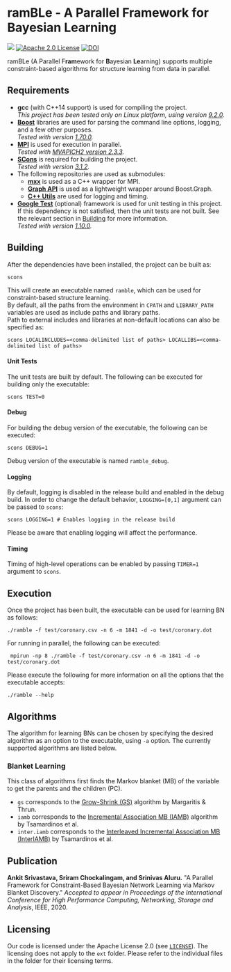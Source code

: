 # ramBLe - A Parallel Framework for Bayesian Learning
[![](https://github.com/asrivast28/ramBLe/workflows/Build%20and%20Unit%20Tests/badge.svg)](https://github.com/asrivast28/ramBLe/actions)
[![Apache 2.0 License](https://img.shields.io/badge/license-Apache%20v2.0-blue.svg)](LICENSE)
[![DOI](https://zenodo.org/badge/207919328.svg)](https://zenodo.org/badge/latestdoi/207919328)

ramBLe (A Parallel F**ram**ework for **B**ayesian **Le**arning) supports multiple constraint-based algorithms for structure learning from data in parallel.

## Requirements
* **gcc** (with C++14 support) is used for compiling the project.  
_This project has been tested only on Linux platform, using version [9.2.0](https://gcc.gnu.org/gcc-9/changes.html)._
* **[Boost](http://boost.org/)** libraries are used for parsing the command line options, logging, and a few other purposes.  
_Tested with version [1.70.0](https://www.boost.org/users/history/version_1_70_0.html)._
* **[MPI](https://www.mpi-forum.org/docs/mpi-3.1/mpi31-report/mpi31-report.htm)** is used for execution in parallel.  
_Tested with [MVAPICH2 version 2.3.3](http://mvapich.cse.ohio-state.edu/static/media/mvapich/mvapich2-2.3.3-userguide.html)._
* **[SCons](http://scons.org/)** is required for building the project.  
_Tested with version [3.1.2](https://scons.org/doc/3.1.2/HTML/scons-user.html)._
* The following repositories are used as submodules:
  * **[mxx](https://gitlab.com/patflick/mxx)** is used as a C++ wrapper for MPI.  
  * **[Graph API](https://github.com/asrivast28/cpp-utils)** is used as a lightweight wrapper around Boost.Graph.  
  * **[C++ Utils](https://github.com/asrivast28/cpp-utils)** are used for logging and timing.  
* **[Google Test](https://github.com/google/googletest)** (optional) framework is used for unit testing in this project.   
If this dependency is not satisfied, then the unit tests are not built. See the relevant section in [Building](#unit-tests) for more information.  
_Tested with version [1.10.0](https://github.com/google/googletest/releases/tag/release-1.10.0)._

## Building
After the dependencies have been installed, the project can be built as:  
<pre><code>scons
</code></pre>  
This will create an executable named `ramble`, which can be used for constraint-based structure learning.  
By default, all the paths from the environment in `CPATH` and `LIBRARY_PATH` variables are used as include paths and library paths.  
Path to external includes and libraries at non-default locations can also be specified as:  
<pre><code>scons LOCALINCLUDES=&lt;comma-delimited list of paths&gt; LOCALLIBS=&lt;comma-delimited list of paths&gt;
</code></pre>

#### Unit Tests
The unit tests are built by default. The following can be executed for building only the executable:  
<pre><code>scons TEST=0
</code></pre>  

#### Debug
For building the debug version of the executable, the following can be executed:
<pre><code>scons DEBUG=1
</code></pre>  
Debug version of the executable is named `ramble_debug`.

#### Logging
By default, logging is disabled in the release build and enabled in the debug build.
In order to change the default behavior, `LOGGING=[0,1]` argument can be passed to `scons`:  
<pre><code>scons LOGGING=1 # Enables logging in the release build
</code></pre>
Please be aware that enabling logging will affect the performance.

#### Timing
Timing of high-level operations can be enabled by passing `TIMER=1` argument to `scons`.

## Execution
Once the project has been built, the executable can be used for learning BN as follows:
<pre><code>./ramble -f test/coronary.csv -n 6 -m 1841 -d -o test/coronary.dot
</code></pre>  
For running in parallel, the following can be executed:
<pre><code> mpirun -np 8 ./ramble -f test/coronary.csv -n 6 -m 1841 -d -o test/coronary.dot
</code></pre>  
Please execute the following for more information on all the options that the executable accepts:
<pre><code>./ramble --help
</code></pre>

## Algorithms
The algorithm for learning BNs can be chosen by specifying the desired algorithm as an option to the executable, using `-a` option. The currently supported algorithms are listed below.

### Blanket Learning
This class of algorithms first finds the Markov blanket (MB) of the variable to get the parents and the children (PC).
* `gs` corresponds to the [Grow-Shrink (GS)](https://papers.nips.cc/paper/1685-bayesian-network-induction-via-local-neighborhoods) algorithm by Margaritis & Thrun.
* `iamb` corresponds to the [Incremental Association MB (IAMB)](https://www.aaai.org/Library/FLAIRS/2003/flairs03-073.php) algorithm by Tsamardinos et al.
* `inter.iamb` corresponds to the [Interleaved Incremental Association MB (InterIAMB)](https://www.aaai.org/Library/FLAIRS/2003/flairs03-073.php) by Tsamardinos et al.

## Publication
**Ankit Srivastava, Sriram Chockalingam, and Srinivas Aluru.** "A Parallel Framework for Constraint-Based Bayesian Network Learning via Markov Blanket Discovery." _Accepted to appear in Proceedings of the International Conference for High Performance Computing, Networking, Storage and Analysis_, IEEE, 2020.

## Licensing
Our code is licensed under the Apache License 2.0 (see [`LICENSE`](LICENSE)).
The licensing does not apply to the `ext` folder. Please refer to the individual files in the folder for their licensing terms.
